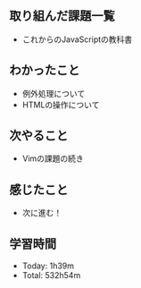 ## 取り組んだ課題一覧
- これからのJavaScriptの教科書
## わかったこと
- 例外処理について
- HTMLの操作について
## 次やること
- Vimの課題の続き
## 感じたこと
- 次に進む！
## 学習時間
- Today: 1h39m
- Total: 532h54m
